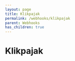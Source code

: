 ```yaml
---
layout: page
title: Klikpajak
permalink: /webhooks/klikpajak
parent: Webhooks
has_children: true
---
```


# Klikpajak
